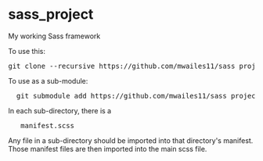 # sass_project
My working Sass framework

To use this:
<pre>
git clone --recursive https://github.com/mwailes11/sass_project [folder-name]
</pre>

To use as a sub-module:
<pre>
  git submodule add https://github.com/mwailes11/sass_project [folder-name]
</pre>

In each sub-directory, there is a
<pre>
  _manifest.scss
</pre>
Any file in a sub-directory should be imported into that directory's manifest. Those manifest files are then imported into the main scss file.
